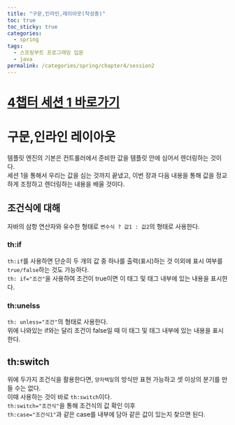 ```yaml
---
title: "구문,인라인,레이아웃(작성중)"
toc: true
toc_sticky: true
categories:
  - spring
tags:
  - 스프링부트 프로그래밍 입문
  - java
permalink: /categories/spring/chapter4/session2
---
```

# [4챕터 세션 1 바로가기](https://park-yina.github.io/categories/spring/chapter4/session1)
# 구문,인라인 레이아웃
템플릿 엔진의 기본은 컨트롤러에서 준비한 값을 템플릿 안에 심어서 렌더링하는 것이다.<br>
세션 1을 통해서 우리는 값을 심는 것까지 끝냈고, 이번 장과 다음 내용을 통해 값을 정교하게 조정하고 렌더링하는 내용을 배울 것이다.<br>
## 조건식에 대해
자바의 삼항 연산자와 유수한 형태로 `변수식 ? 값1 : 값2`의 형태로 사용한다.<br>
### th:if
`th:if`를 사용하면 단순히 두 개의 값 중 하나를 출력(표시)하는 것 이외에 표시 여부를 `true/false`하는 것도 가능하다.<br>
`th: if="조건"`을 사용하여 조건이 true이면 이 태그 및 태그 내부에 있는 내용을 표시한다.
### th:unelss
`th: unless="조건"`의 형태로 사용한다.<br>
위에 나와있는 if와는 달리 조건이 false일 때 이 태그 및 태그 내부에 있는 내용을 표시한다.
## th:switch
위에 두가지 조건식을 활용한다면, `양자택일`의 방식만 표현 가능하고 셋 이상의 분기를 만들 수는 없다.<br>
이때 사용하는 것이 바로 `th:switch`이다.<br>
`th:switch="조건식"`을 통해 조건식의 값 확인 이후<br>
`th:case="조건식1"`과 같은 case를 내부에 담아 같은 값이 있는지 찾으면 된다.<br>
#
